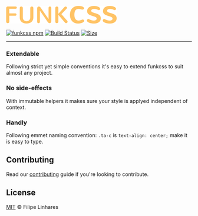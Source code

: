 ![funkcss](images/logo.png)

[![funkcss npm](https://img.shields.io/npm/v/funkcss.svg)](https://www.npmjs.com/package/funkcss) [![Build Status](https://travis-ci.org/filipelinhares/funkcss.svg?branch=master)](https://travis-ci.org/filipelinhares/funkcss) [![Size](https://badge-size.herokuapp.com/filipelinhares/funkcss/master/dist/funkcss.min.css.svg?color=orange&label=file%20size)](https://github.com/filipelinhares/fukcss/blob/master/dist/funkcss.min.css)

---

### Extendable
Following strict yet simple conventions it's easy to extend funkcss to suit almost any project.

### No side-effects
With immutable helpers it makes sure your style is applyed independent of context.

### Handly
Following emmet naming convention: `.ta-c` is `text-align: center;` make it is easy to type.

## Contributing
Read our [contributing](CONTRIBUTING.md) guide if you're looking to contribute.

## License
[MIT](LICENSE.md) © Filipe Linhares
